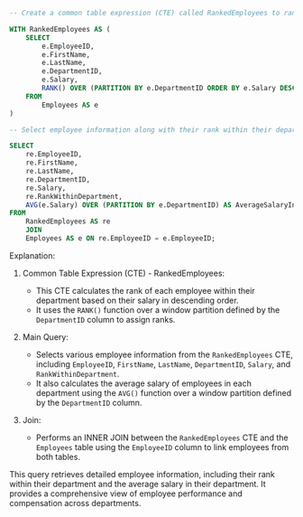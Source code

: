 ```sql
-- Create a common table expression (CTE) called RankedEmployees to rank employees within each department based on their salary.

WITH RankedEmployees AS (
    SELECT
        e.EmployeeID,
        e.FirstName,
        e.LastName,
        e.DepartmentID,
        e.Salary,
        RANK() OVER (PARTITION BY e.DepartmentID ORDER BY e.Salary DESC) AS RankWithinDepartment
    FROM
        Employees AS e
)

-- Select employee information along with their rank within their department and the average salary of employees in their department.

SELECT
    re.EmployeeID,
    re.FirstName,
    re.LastName,
    re.DepartmentID,
    re.Salary,
    re.RankWithinDepartment,
    AVG(e.Salary) OVER (PARTITION BY e.DepartmentID) AS AverageSalaryInDepartment
FROM
    RankedEmployees AS re
    JOIN
    Employees AS e ON re.EmployeeID = e.EmployeeID;
```

Explanation:

1. Common Table Expression (CTE) - RankedEmployees:
   - This CTE calculates the rank of each employee within their department based on their salary in descending order.
   - It uses the `RANK()` function over a window partition defined by the `DepartmentID` column to assign ranks.

2. Main Query:
   - Selects various employee information from the `RankedEmployees` CTE, including `EmployeeID`, `FirstName`, `LastName`, `DepartmentID`, `Salary`, and `RankWithinDepartment`.
   - It also calculates the average salary of employees in each department using the `AVG()` function over a window partition defined by the `DepartmentID` column.

3. Join:
   - Performs an INNER JOIN between the `RankedEmployees` CTE and the `Employees` table using the `EmployeeID` column to link employees from both tables.

This query retrieves detailed employee information, including their rank within their department and the average salary in their department. It provides a comprehensive view of employee performance and compensation across departments.